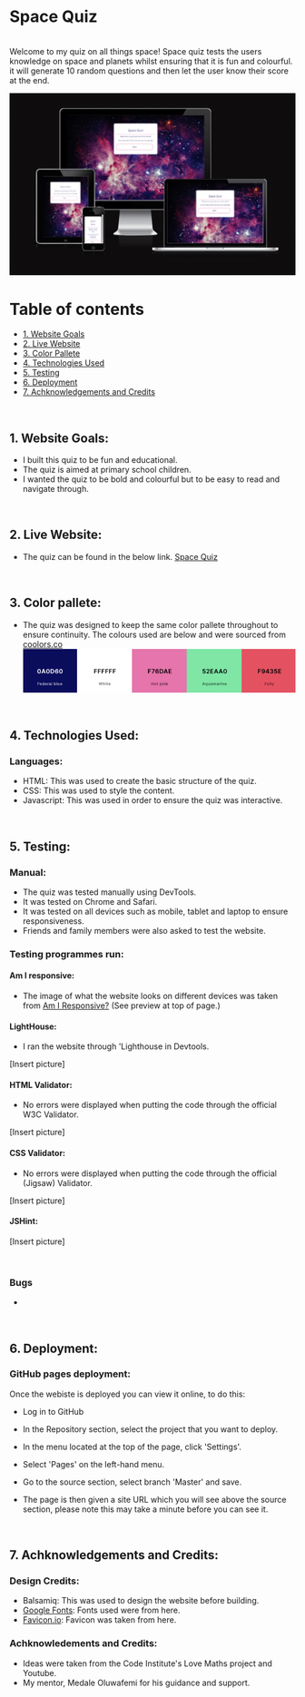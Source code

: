# Space Quiz
<br>
Welcome to my quiz on all things space! Space quiz tests the users knowledge on space and planets whilst ensuring that it is fun and colourful. it will generate 10 random questions and then let the user know their score at the end.

![Responsivness](./readme-images/spc-responsive.png)

# Table of contents

- [1. Website Goals](#1-website-goals)
- [2. Live Website](#2-live-website)
- [3. Color Pallete](#3-color-pallete)
- [4. Technologies Used](#4-technologies-used)
- [5. Testing](#5-testing)
- [6. Deployment](#6-deployment)
- [7. Achknowledgements and Credits](#7-achknowledgements-and-credits)

<br>

## 1. Website Goals:

- I built this quiz to be fun and educational.
- The quiz is aimed at primary school children.
- I wanted the quiz to be bold and colourful but to be easy to read and navigate through.

<br>

## 2. Live Website:

- The quiz can be found in the below link.
  [Space Quiz](https://developerdunne.github.io/Space-Quiz/)

  <br>

## 3. Color pallete:

- The quiz was designed to keep the same color pallete throughout to ensure continuity. The colours used are below and were sourced from [coolors.co](https://coolors.co/)
![Color Palette](./readme-images/spc-palette.png)
<br>

## 4. Technologies Used:

### Languages:

- HTML: This was used to create the basic structure of the quiz.
- CSS: This was used to style the content.
- Javascript: This was used in order to ensure the quiz was interactive.


<br>

## 5. Testing:

### Manual:

- The quiz was tested manually using DevTools.
- It was tested on Chrome and Safari.
- It was tested on all devices such as mobile, tablet and laptop to ensure responsiveness.
- Friends and family members were also asked to test the website.

### Testing programmes run:

#### Am I responsive:

  - The image of what the website looks on different devices was taken from [Am I Responsive?](https://ui.dev/amiresponsive) (See preview at top of page.)

#### LightHouse:

- I ran the website through 'Lighthouse in Devtools.

[Insert picture]

#### HTML Validator:

- No errors were displayed when putting the code through the official W3C Validator.

[Insert picture]

#### CSS Validator:

- No errors were displayed when putting the code through the official (Jigsaw) Validator.

[Insert picture]

#### JSHint:

[Insert picture]

 <br>

### Bugs

-

 <br>

## 6. Deployment:

### GitHub pages deployment:

Once the webiste is deployed you can view it online, to do this:

- Log in to GitHub

- In the Repository section, select the project that you want to deploy.

- In the menu located at the top of the page, click 'Settings'.

- Select 'Pages' on the left-hand menu.

- Go to the source section, select branch 'Master' and save.

- The page is then given a site URL which you will see above the source section, please note this may take a minute before you can see it.

<br>

## 7. Achknowledgements and Credits:

### Design Credits:

- Balsamiq: This was used to design the website before building.
- [Google Fonts](https://fonts.google.com/): Fonts used were from here.
- [Favicon.io](https://favicon.io/): Favicon was taken from here.

### Achknowledements and Credits:

- Ideas were taken from the Code Institute's Love Maths project and Youtube.
- My mentor, Medale Oluwafemi for his guidance and support.

